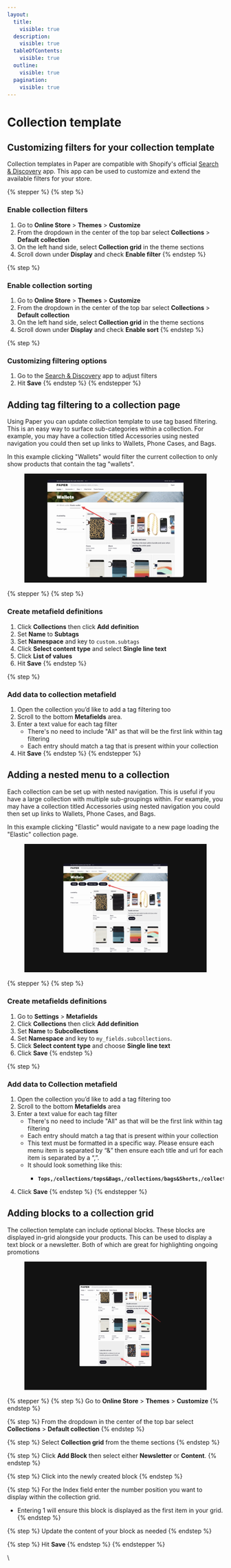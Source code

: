 ```yaml
---
layout:
  title:
    visible: true
  description:
    visible: true
  tableOfContents:
    visible: true
  outline:
    visible: true
  pagination:
    visible: true
---
```


# Collection template

## Customizing filters for your collection template <a href="#h_c21ffc98e1" id="h_c21ffc98e1"></a>

Collection templates in Paper are compatible with Shopify's official [Search & Discovery](https://apps.shopify.com/search-and-discovery) app. This app can be used to customize and extend the available filters for your store.

{% stepper %}
{% step %}
### Enable collection filters

1. Go to **Online Store** > **Themes** > **Customize**
2. From the dropdown in the center of the top bar select **Collections** > **Default** **collection**
3. On the left hand side, select **Collection grid** in the theme sections
4. Scroll down under **Display** and check **Enable filter**
{% endstep %}

{% step %}
### Enable collection sorting

1. Go to **Online Store** > **Themes** > **Customize**
2. From the dropdown in the center of the top bar select **Collections** > **Default** **collection**
3. On the left hand side, select **Collection grid** in the theme sections
4. Scroll down under **Display** and check **Enable sort**
{% endstep %}

{% step %}
### Customizing filtering options

1. Go to the [Search & Discovery](https://apps.shopify.com/search-and-discovery) app to adjust filters
2. Hit **Save**
{% endstep %}
{% endstepper %}

## Adding tag filtering to a collection page <a href="#h_e872ff64e1" id="h_e872ff64e1"></a>

Using Paper you can update collection template to use tag based filtering. This is an easy way to surface sub-categories within a collection. For example, you may have a collection titled Accessories using nested navigation you could then set up links to Wallets, Phone Cases, and Bags.

In this example clicking "Wallets" would filter the current collection to only show products that contain the tag "wallets".

<figure><img src="../.gitbook/assets/tag filter.png" alt=""><figcaption></figcaption></figure>

{% stepper %}
{% step %}
### Create metafield definitions

1. Click **Collections** then click **Add** **definition**
2. Set **Name** to **Subtags**
3. Set **Namespace** and key to `custom.subtags`
4. Click **Select content type** and select **Single line text**
5. Click **List of values**
6. Hit **Save**
{% endstep %}

{% step %}
### Add data to collection metafield

1. Open the collection you’d like to add a tag filtering too
2. Scroll to the bottom **Metafields** area.
3. Enter a text value for each tag filter
   * There's no need to include "All" as that will be the first link within tag filtering
   * Each entry should match a tag that is present within your collection
4. Hit **Save**
{% endstep %}
{% endstepper %}





## Adding a nested menu to a collection <a href="#h_dd72bae66a" id="h_dd72bae66a"></a>

Each collection can be set up with nested navigation. This is useful if you have a large collection with multiple sub-groupings within. For example, you may have a collection titled Accessories using nested navigation you could then set up links to Wallets, Phone Cases, and Bags.

In this example clicking "Elastic" would navigate to a new page loading the "Elastic" collection page.

<figure><img src="../.gitbook/assets/right.png" alt=""><figcaption></figcaption></figure>

{% stepper %}
{% step %}
### Create metafields definitions

1. Go to **Settings** > **Metafields**
2. Click **Collections** then click **Add definition**
3. Set **Name** to **Subcollections**
4. Set **Namespace** and key to `my_fields.subcollections`.
5. Click **Select content type** and choose **Single line text**
6. Click **Save**
{% endstep %}

{% step %}
### Add data to Collection metafield

1. Open the collection you’d like to add a tag filtering too
2. Scroll to the bottom **Metafields** area
3. Enter a text value for each tag filter
   * There's no need to include "All" as that will be the first link within tag filtering
   * Each entry should match a tag that is present within your collection
   * This text must be formatted in a specific way. Please ensure each menu item is separated by “&” then ensure each title and url for each item is separated by a “,”.
   * It should look something like this:
     * <pre><code><strong>Tops,/collections/tops&#x26;Bags,/collections/bags&#x26;Shorts,/collections/short
       </strong></code></pre>
4. Click **Save**
{% endstep %}
{% endstepper %}

## Adding blocks to a collection grid <a href="#h_a6cd48b9a0" id="h_a6cd48b9a0"></a>

The collection template can include optional blocks. These blocks are displayed in-grid alongside your products. This can be used to display a text block or a newsletter. Both of which are great for highlighting ongoing promotions

<figure><img src="../.gitbook/assets/highlights.png" alt=""><figcaption></figcaption></figure>

{% stepper %}
{% step %}
Go to **Online Store** > **Themes** > **Customize**
{% endstep %}

{% step %}
From the dropdown in the center of the top bar select **Collections** > **Default collection**
{% endstep %}

{% step %}
Select **Collection grid** from the theme sections
{% endstep %}

{% step %}
Click **Add Block** then select either **Newsletter** or **Content**.
{% endstep %}

{% step %}
Click into the newly created block
{% endstep %}

{% step %}
For the Index field enter the number position you want to display within the collection grid.

* Entering 1 will ensure this block is displayed as the first item in your grid.
{% endstep %}

{% step %}
Update the content of your block as needed
{% endstep %}

{% step %}
Hit **Save**
{% endstep %}
{% endstepper %}

\
